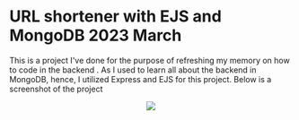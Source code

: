 # URL shortener with EJS and MongoDB 2023 March

This is a project I've done for the purpose of refreshing my memory on how to code in the backend . As I used to learn all about the backend in MongoDB, hence, I utilized Express and EJS for this project. Below is a screenshot of the project

<p align='center'>
  <img src="https://i.imgur.com/opESDOw.png" />
 </p>

